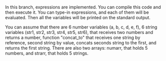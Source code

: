 In this branch, expressions are implemented. You can compile this code and then execute it. You can type-in expressions, and each of them will be evaluated. Then all the variables will be printed on the standard output.

You can assume that there are 6 number variables (a, b, c, d, e, f), 6 string variables (str1, str2, str3, str4, str5, str6), that receives two numbers and returns a number, function "concat_to" that receives one string by reference, second string by value, concats seconds string to the first, and returns the first string. There are also two arrays: numarr, that holds 5 numbers, and strarr, that holds 5 strings.
